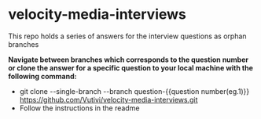 # velocity-media-interviews

This repo holds a series of answers for the interview questions as orphan branches

**Navigate between branches which corresponds to the question number or clone the answer for a specific question to your local machine with the following command:**

* git clone --single-branch --branch question-{{question number(eg.1)}} https://github.com/Vutivi/velocity-media-interviews.git
* Follow the instructions in the readme
